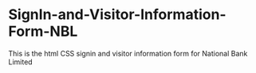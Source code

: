 # SignIn-and-Visitor-Information-Form-NBL
This is the html CSS signin and visitor information form for National Bank Limited
